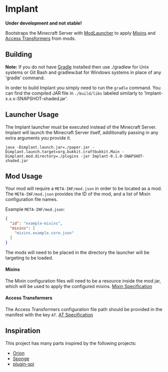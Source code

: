 Implant
=======

**Under development and not stable!**

Bootstraps the Minecraft Server with [ModLauncher] to apply [Mixins] and [Access Transformers] from mods.

## Building
__Note:__ If you do not have [Gradle] installed then use ./gradlew for Unix systems or Git Bash and gradlew.bat for Windows systems in place of any 'gradle' command.

In order to build Implant you simply need to run the `gradle` command. You can find the compiled JAR file in `./build/libs` labeled similarly to 'Implant-x.x.x-SNAPSHOT-shaded.jar'.

## Launcher Usage

The Implant launcher must be executed instead of the Minecraft Server. Implant will launch the Minecraft Server itself, additionally passing in any extra arguments you provide it.

`java -Dimplant.launch.jar=./paper.jar -Dimplant.launch.target=org.bukkit.craftbukkit.Main -Dimplant.mod.directory=./plugins -jar Implant-0.1.0-SNAPSHOT-shaded.jar`

## Mod Usage

Your mod will require a `META-INF/mod.json` in order to be located as a mod. The `META-INF/mod.json` provides the ID of the mod, and a list of Mixin configuration file names.

Example `META-INF/mod.json`:
```json
{
  "id": "example-mixins",
  "mixins": [
    "mixins.example.core.json"
  ]
}
```

The mods will need to be placed in the directory the launcher will be targeting to be loaded.

#### Mixins

The Mixin configuration files will need to be a resource inside the mod jar, which will be used to apply the configured mixins. [Mixin Specification]

#### Access Transformers

The Access Transformers configuration file path should be provided in the manifest with the key `AT`. [AT Specification]

## Inspiration

This project has many parts inspired by the following projects:

- [Orion]
- [Sponge]
- [plugin-spi]

[ModLauncher]: https://github.com/cpw/modlauncher
[Mixins]: https://github.com/SpongePowered/Mixin
[Access Transformers]: https://github.com/MinecraftForge/AccessTransformers
[Mixin Specification]: https://github.com/SpongePowered/Mixin/wiki/Introduction-to-Mixins---The-Mixin-Environment#mixin-configuration-files
[AT Specification]: https://github.com/MinecraftForge/AccessTransformers/blob/master/FMLAT.md

[Gradle]: https://www.gradle.org/
[Orion]: https://github.com/OrionMinecraft/Orion
[Sponge]: https://github.com/SpongePowered/Sponge
[plugin-spi]: https://github.com/SpongePowered/plugin-spi
